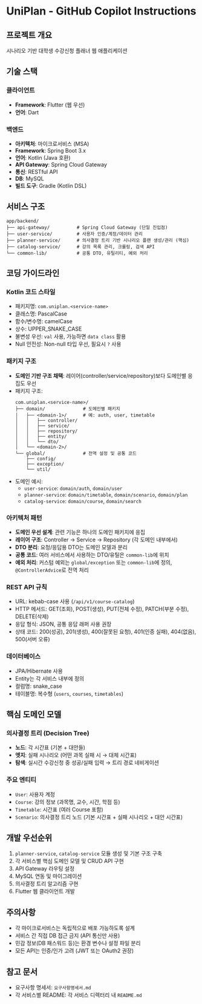 # UniPlan - GitHub Copilot Instructions

## 프로젝트 개요
시나리오 기반 대학생 수강신청 플래너 웹 애플리케이션

## 기술 스택

### 클라이언트
- **Framework**: Flutter (웹 우선)
- **언어**: Dart

### 백엔드
- **아키텍처**: 마이크로서비스 (MSA)
- **Framework**: Spring Boot 3.x
- **언어**: Kotlin (Java 호환)
- **API Gateway**: Spring Cloud Gateway
- **통신**: RESTful API
- **DB**: MySQL
- **빌드 도구**: Gradle (Kotlin DSL)

## 서비스 구조

```
app/backend/
├── api-gateway/          # Spring Cloud Gateway (단일 진입점)
├── user-service/         # 사용자 인증/계정/데이터 관리
├── planner-service/      # 의사결정 트리 기반 시나리오 플랜 생성/관리 (핵심)
├── catalog-service/      # 강의 목록 관리, 크롤링, 검색 API
└── common-lib/           # 공통 DTO, 유틸리티, 예외 처리
```

## 코딩 가이드라인

### Kotlin 코드 스타일
- 패키지명: `com.uniplan.<service-name>`
- 클래스명: PascalCase
- 함수/변수명: camelCase
- 상수: UPPER_SNAKE_CASE
- 불변성 우선: `val` 사용, 가능하면 `data class` 활용
- Null 안전성: Non-null 타입 우선, 필요시 `?` 사용

### 패키지 구조
- **도메인 기반 구조 채택**: 레이어(controller/service/repository)보다 도메인별 응집도 우선
- 패키지 구조:
  ```
  com.uniplan.<service-name>/
  ├── domain/              # 도메인별 패키지
  │   ├── <domain-1>/      # 예: auth, user, timetable
  │   │   ├── controller/
  │   │   ├── service/
  │   │   ├── repository/
  │   │   ├── entity/
  │   │   └── dto/
  │   └── <domain-2>/
  └── global/              # 전역 설정 및 공통 코드
      ├── config/
      ├── exception/
      └── util/
  ```
- 도메인 예시:
  - `user-service`: `domain/auth`, `domain/user`
  - `planner-service`: `domain/timetable`, `domain/scenario`, `domain/plan`
  - `catalog-service`: `domain/course`, `domain/search`

### 아키텍처 패턴
- **도메인 우선 설계**: 관련 기능은 하나의 도메인 패키지에 응집
- **레이어 구조**: Controller → Service → Repository (각 도메인 내부에서)
- **DTO 분리**: 요청/응답용 DTO는 도메인 모델과 분리
- **공통 코드**: 여러 서비스에서 사용하는 DTO/유틸은 `common-lib`에 위치
- **예외 처리**: 커스텀 예외는 `global/exception` 또는 `common-lib`에 정의, `@ControllerAdvice`로 전역 처리

### REST API 규칙
- URL: kebab-case 사용 (`/api/v1/course-catalog`)
- HTTP 메서드: GET(조회), POST(생성), PUT(전체 수정), PATCH(부분 수정), DELETE(삭제)
- 응답 형식: JSON, 공통 응답 래퍼 사용 권장
- 상태 코드: 200(성공), 201(생성), 400(잘못된 요청), 401(인증 실패), 404(없음), 500(서버 오류)

### 데이터베이스
- JPA/Hibernate 사용
- Entity는 각 서비스 내부에 정의
- 컬럼명: snake_case
- 테이블명: 복수형 (`users`, `courses`, `timetables`)

## 핵심 도메인 모델

### 의사결정 트리 (Decision Tree)
- **노드**: 각 시간표 (기본 + 대안들)
- **엣지**: 실패 시나리오 (어떤 과목 실패 시 → 대체 시간표)
- **탐색**: 실시간 수강신청 중 성공/실패 입력 → 트리 경로 네비게이션

### 주요 엔티티
- `User`: 사용자 계정
- `Course`: 강의 정보 (과목명, 교수, 시간, 학점 등)
- `Timetable`: 시간표 (여러 Course 포함)
- `Scenario`: 의사결정 트리 노드 (기본 시간표 + 실패 시나리오 + 대안 시간표)

## 개발 우선순위
1. `planner-service`, `catalog-service` 모듈 생성 및 기본 구조 구축
2. 각 서비스별 핵심 도메인 모델 및 CRUD API 구현
3. API Gateway 라우팅 설정
4. MySQL 연동 및 마이그레이션
5. 의사결정 트리 알고리즘 구현
6. Flutter 웹 클라이언트 개발

## 주의사항
- 각 마이크로서비스는 독립적으로 배포 가능하도록 설계
- 서비스 간 직접 DB 접근 금지 (API 통신만 사용)
- 민감 정보(DB 패스워드 등)는 환경 변수나 설정 파일 분리
- 모든 API는 인증/인가 고려 (JWT 또는 OAuth2 권장)

## 참고 문서
- 요구사항 명세서: `요구사항명세서.md`
- 각 서비스별 README: 각 서비스 디렉터리 내 `README.md`
